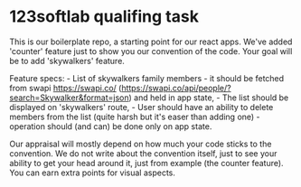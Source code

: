 # 123softlab qualifing task
This is our boilerplate repo, a starting point for our react apps. We've added 'counter' feature just to show you our convention of the code. Your goal will be to add 'skywalkers' feature.

Feature specs: - List of skywalkers family members - it should be fetched from swapi https://swapi.co/ (https://swapi.co/api/people/?search=Skywalker&format=json) and held in app state, - The list should be displayed on 'skywalkers' route, - User should have an ability to delete members from the list (quite harsh but it's easer than adding one) - operation should (and can) be done only on app state.

Our appraisal will mostly depend on how much your code sticks to the convention. We do not write about the convention itself, just to see your ability to get your head around it, just from example (the counter feature). You can earn extra points for visual aspects.
